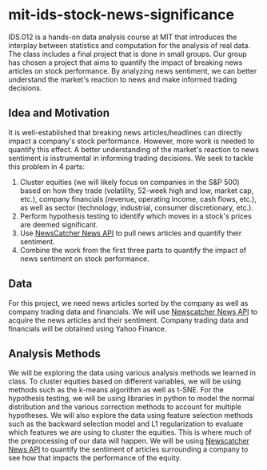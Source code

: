 # mit-ids-stock-news-significance
IDS.012 is a hands-on data analysis course at MIT that introduces the interplay
between statistics and computation for the analysis of real data. The class includes a final project that is done in small groups. Our group has chosen a project that aims to quantify the impact of breaking news articles on stock performance. By analyzing news sentiment, we can better understand the market's reaction to news and make informed trading decisions.

## Idea and Motivation
It is well-established that breaking news articles/headlines can directly impact a company's stock performance. However, more work is needed to quantify this effect. A better understanding of the market's reaction to news sentiment is instrumental in informing trading decisions. We seek to tackle this problem in 4 parts:

1. Cluster equities (we will likely focus on companies in the S&P 500) based on how they trade (volatility, 52-week high and low, market cap, etc.), company financials (revenue, operating income, cash flows, etc.), as well as sector (technology, industrial, consumer discretionary, etc.).
2. Perform hypothesis testing to identify which moves in a stock's prices are deemed significant.
3. Use [NewsCatcher News API](https://newscatcherapi.com/) to pull news articles and quantify their sentiment.
4. Combine the work from the first three parts to quantify the impact of news sentiment on stock performance.

## Data
For this project, we need news articles sorted by the company as well as company trading data and financials. We will use [Newscatcher News API](https://newscatcherapi.com/) to acquire the news articles and their sentiment. Company trading data and financials will be obtained using Yahoo Finance.

## Analysis Methods
We will be exploring the data using various analysis methods we learned in class. To cluster equities based on different variables, we will be using methods such as the k-means algorithm as well as t-SNE. For the hypothesis testing, we will be using libraries in python to model the normal distribution and the various correction methods to account for multiple hypotheses. We will also explore the data using feature selection methods such as the backward selection model and L1 regularization to evaluate which features we are using to cluster the equities. This is where much of the preprocessing of our data will happen. 
We will be using  [Newscatcher News API](https://newscatcherapi.com/) to quantify the sentiment of articles surrounding a company to see how that impacts the performance of the equity. 
